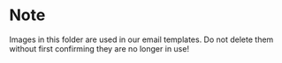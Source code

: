 # Note

Images in this folder are used in our email templates. Do not delete them
without first confirming they are no longer in use!

